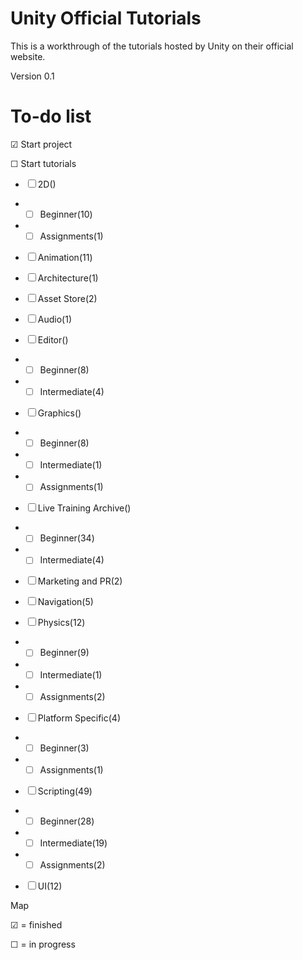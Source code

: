 Unity Official Tutorials
====

This is a workthrough of the tutorials hosted by Unity on their official website.

Version 0.1

To-do list
==========

&#x2611; Start project

&#9744; Start tutorials

- &#9744; 2D()

- - &#9744; Beginner(10)

- - &#9744; Assignments(1)

- &#9744; Animation(11)

- &#9744; Architecture(1)

- &#9744; Asset Store(2)

- &#9744; Audio(1)

- &#9744; Editor()

- - &#9744; Beginner(8)

- - &#9744; Intermediate(4)
 
- &#9744; Graphics()

- - &#9744; Beginner(8)

- - &#9744; Intermediate(1)

- - &#9744; Assignments(1)
 
- &#9744; Live Training Archive()

- - &#9744; Beginner(34)

- - &#9744; Intermediate(4)

- &#9744; Marketing and PR(2)

- &#9744; Navigation(5)
 
- &#9744; Physics(12)

- - &#9744; Beginner(9)

- - &#9744; Intermediate(1)

- - &#9744; Assignments(2)

- &#9744; Platform Specific(4)

- - &#9744; Beginner(3)

- - &#9744; Assignments(1)
 
- &#9744; Scripting(49)

- - &#9744; Beginner(28)

- - &#9744; Intermediate(19)

- - &#9744; Assignments(2)

- &#9744; UI(12)
 



Map

&#x2611; = finished

&#9744; = in progress
